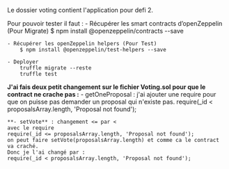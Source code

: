 Le dossier voting contient l'application pour defi 2.

Pour pouvoir tester il faut :
    - Récupérer les smart contracts d’openZeppelin (Pour Migrate)
        $ npm install @openzeppelin/contracts --save

    - Récupérer les openZeppelin helpers (Pour Test)
        $ npm install @openzeppelin/test-helpers --save

    - Deployer 
        truffle migrate --reste
        truffle test


**J'ai fais deux petit changement sur le fichier Voting.sol pour que le contract ne crache pas :**
    - getOneProposal : j'ai ajouter une require pour que on puisse pas demander un proposal qui n'existe pas.
    require(_id < proposalsArray.length, 'Proposal not found');

    **- setVote** : changement <= par <
    avec le require 
    require(_id <= proposalsArray.length, 'Proposal not found');
    on peut faire setVote(proposalsArray.length) et comme ca le contract va craché.
    Donc je l'ai changé par :
    require(_id < proposalsArray.length, 'Proposal not found');
